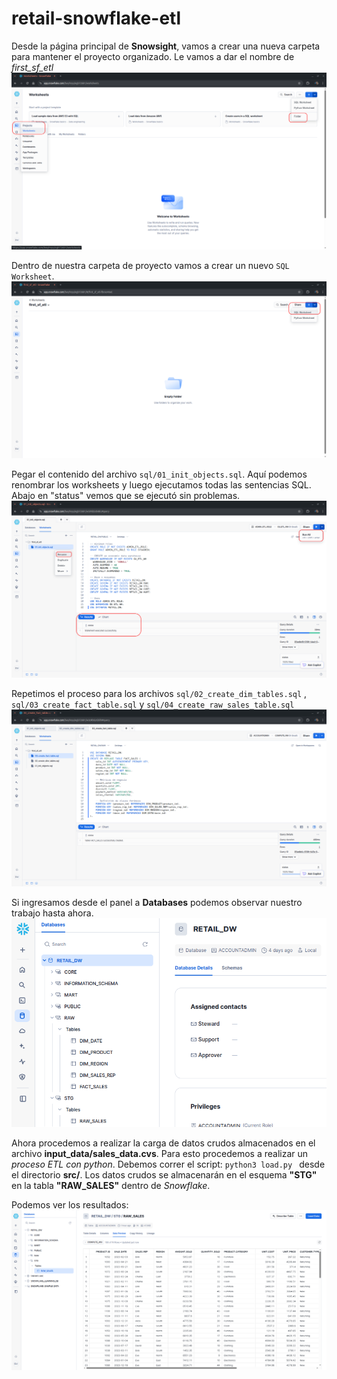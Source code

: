 # retail-snowflake-etl

Desde la página principal de **Snowsight**, vamos a crear una nueva carpeta para mantener el proyecto organizado. Le vamos a dar el nombre de *first_sf_etl*
![](img/00_create_folder.png)

Dentro de nuestra carpeta de proyecto vamos a crear un nuevo `SQL Worksheet`.
![](img/01_create_sql_worksheet.png)

Pegar el contenido del archivo `sql/01_init_objects.sql`. Aquí podemos renombrar los worksheets y luego ejecutamos todas las sentencias SQL. Abajo en "status" vemos que se ejecutó sin problemas.
![](img/02_run_init_objects_sql.png)

Repetimos el proceso para los archivos `sql/02_create_dim_tables.sql` , `sql/03_create_fact_table.sql` y `sql/04_create_raw_sales_table.sql`
![](img/03_create_tables.png)

Si ingresamos desde el panel a **Databases** podemos observar nuestro trabajo hasta ahora.
![](img/04_results.png)

Ahora procedemos a realizar la carga de datos crudos almacenados en el archivo **input_data/sales_data.cvs**. Para esto procedemos a realizar un *proceso ETL con python*.
Debemos correr el script: ```python3 load.py ``` desde el directorio **src/**. Los datos crudos se almacenarán en el esquema **"STG"** en la tabla **"RAW_SALES"** dentro de *Snowflake*.

Podemos ver los resultados:
![](img/05_raw_sales_results.png)
